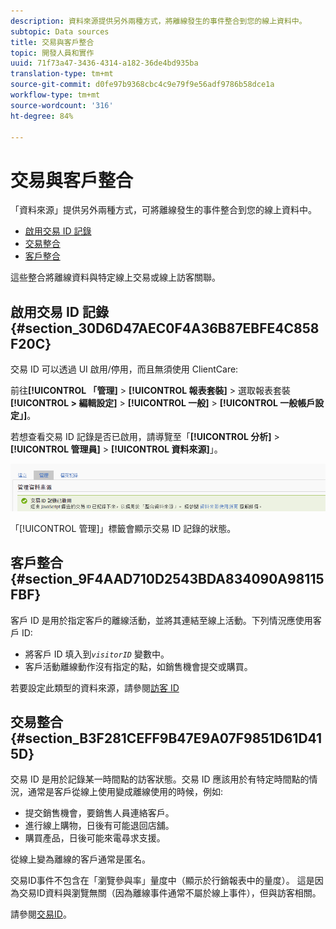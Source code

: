 ```yaml
---
description: 資料來源提供另外兩種方式，將離線發生的事件整合到您的線上資料中。
subtopic: Data sources
title: 交易與客戶整合
topic: 開發人員和實作
uuid: 71f73a47-3436-4314-a182-36de4bd935ba
translation-type: tm+mt
source-git-commit: d0fe97b9368cbc4c9e79f9e56adf9786b58dce1a
workflow-type: tm+mt
source-wordcount: '316'
ht-degree: 84%

---
```



# 交易與客戶整合

「資料來源」提供另外兩種方式，可將離線發生的事件整合到您的線上資料中。

* [啟用交易 ID 記錄](/help/import/c-data-sources/datasrc-integrating-offline-data.md#section_30D6D47AEC0F4A36B87EBFE4C858F20C)
* [交易整合](/help/import/c-data-sources/datasrc-integrating-offline-data.md#section_B3F281CEFF9B47E9A07F9851D61D415D)
* [客戶整合](/help/import/c-data-sources/datasrc-integrating-offline-data.md#section_9F4AAD710D2543BDA834090A98115FBF)

這些整合將離線資料與特定線上交易或線上訪客關聯。

## 啟用交易 ID 記錄 {#section_30D6D47AEC0F4A36B87EBFE4C858F20C}

交易 ID 可以透過 UI 啟用/停用，而且無須使用 ClientCare:

前往&#x200B;**[!UICONTROL 「管理]** > **[!UICONTROL 報表套裝]** > 選取報表套裝&#x200B;**[!UICONTROL > 編輯設定]** > **[!UICONTROL 一般]** > **[!UICONTROL 一般帳戶設定」]**。

<!-- 

<p>When contacting Customer Care, be prepared to provide the following information: </p> 
<ul id="ul_C425C7A074484650AFCCF0425E8E3F47"> 
 <li id="li_7640C0C4DF0C49749A3C37E5461DC22F">Report Suite ID of the data source for which you need transaction ID recording enabled. <p>In Data Sources, the report suite ID is the first part of the login appended by a random number that identifies the specific data source that was set up. For example, <code> RSID-drmossdev5 Login-drmossdev5_0001343430</code>. </p> </li> 
 <li id="li_4FB0E3EC7BE94A2DBEE9063365A71C9C">The Transaction ID expiration window (described in <a href="/help/import/c-data-sources/datasrc-tid-visitor-profile.md"  > Transaction ID and Visitor Profiles</a>). By default this is 90 days, but it can be extended to up to 2 years. </li> 
</ul>

 -->

若想查看交易 ID 記錄是否已啟用，請導覽至「**[!UICONTROL 分析]** > **[!UICONTROL 管理員]** > **[!UICONTROL 資料來源]**」。

![](assets/transaction-ID-recording-active.png)

「[!UICONTROL 管理]」標籤會顯示交易 ID 記錄的狀態。

## 客戶整合 {#section_9F4AAD710D2543BDA834090A98115FBF}

客戶 ID 是用於指定客戶的離線活動，並將其連結至線上活動。下列情況應使用客戶 ID:

* 將客戶 ID 填入到&#x200B;*`visitorID`* 變數中。
* 客戶活動離線動作沒有指定的點，如銷售機會提交或購買。

若要設定此類型的資料來源，請參閱[訪客 ID](/help/import/c-data-sources/c-datasrc-types/datasrc-visitorid.md)

## 交易整合 {#section_B3F281CEFF9B47E9A07F9851D61D415D}

交易 ID 是用於記錄某一時間點的訪客狀態。交易 ID 應該用於有特定時間點的情況，通常是客戶從線上使用變成離線使用的時候，例如:

* 提交銷售機會，要銷售人員連絡客戶。
* 進行線上購物，日後有可能退回店舖。
* 購買產品，日後可能來電尋求支援。

從線上變為離線的客戶通常是匿名。

交易ID事件不包含在「瀏覽參與率」量度中（顯示於行銷報表中的量度）。 這是因為交易ID資料與瀏覽無關（因為離線事件通常不屬於線上事件），但與訪客相關。

請參閱[交易ID](/help/import/c-data-sources/c-datasrc-types/datasrc-transactionid.md)。
